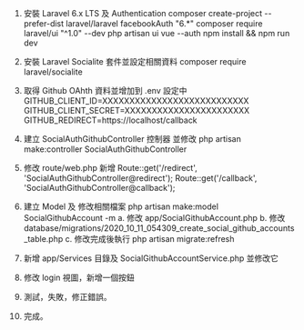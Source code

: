 1. 安裝 Laravel 6.x LTS 及 Authentication
    composer create-project --prefer-dist laravel/laravel facebookAuth "6.*"
    composer require laravel/ui "^1.0" --dev
    php artisan ui vue --auth
    npm install && npm run dev

2. 安裝 Laravel Socialite 套件並設定相關資料
    composer require laravel/socialite

3. 取得 Github OAhth 資料並增加到 .env 設定中
    GITHUB_CLIENT_ID=XXXXXXXXXXXXXXXXXXXXXXXXXXX
    GITHUB_CLIENT_SECRET=XXXXXXXXXXXXXXXXXXXXXXX
    GITHUB_REDIRECT=https://localhost/callback

4. 建立 SocialAuthGithubController 控制器 並修改
    php artisan make:controller SocialAuthGithubController

5. 修改 route/web.php 新增
    Route::get('/redirect', 'SocialAuthGithubController@redirect');
    Route::get('/callback', 'SocialAuthGithubController@callback');

6. 建立 Model 及 修改相關檔案
    php artisan make:model SocialGithubAccount -m
    a. 修改 app/SocialGithubAccount.php
    b. 修改 database/migrations/2020_10_11_054309_create_social_github_accounts_table.php
    c. 修改完成後執行 php artisan migrate:refresh

7. 新增 app/Services 目錄及 SocialGithubAccountService.php 並修改它
8. 修改 login 視圖，新增一個按鈕
9. 測試，失敗，修正錯誤。
10. 完成。
